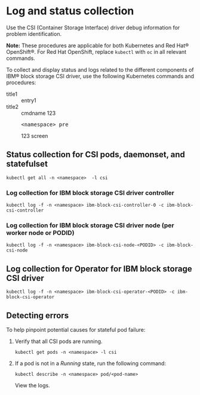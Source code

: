 # Log and status collection

Use the CSI (Container Storage Interface) driver debug information for problem identification.

**Note:** These procedures are applicable for both Kubernetes and Red Hat® OpenShift®. For Red Hat OpenShift, replace `kubectl` with `oc` in all relevant commands.

To collect and display status and logs related to the different components of IBM® block storage CSI driver, use the following Kubernetes commands and procedures:
<dl>
<dlentry>
<dt>title1<dt/>
<dd>entry1<dd/>
</dlentry>
<dlentry>
<dt>title2<dt/>
<dd><cmdname>cmdname 123</cmdname><pre>&lt;namespace> pre</pre><screen>123 screen</screen></dd>
</dlentry>
</dl>

## Status collection for CSI pods, daemonset, and statefulset

`kubectl get all -n <namespace>  -l csi`

### Log collection for IBM block storage CSI driver controller

`kubectl log -f -n <namespace> ibm-block-csi-controller-0 -c ibm-block-csi-controller`

### Log collection for IBM block storage CSI driver node (per worker node or PODID)

`kubectl log -f -n <namespace> ibm-block-csi-node-<PODID> -c ibm-block-csi-node`

## Log collection for Operator for IBM block storage CSI driver

`kubectl log -f -n <namespace> ibm-block-csi-operator-<PODID> -c ibm-block-csi-operator`

## Detecting errors

To help pinpoint potential causes for stateful pod failure:

1.  Verify that all CSI pods are running.

    ```
    kubectl get pods -n <namespace> -l csi
    ```

2.  If a pod is not in a _Running_ state, run the following command:

    ```
    kubectl describe -n <namespace> pod/<pod-name>
    ```

    View the logs.
